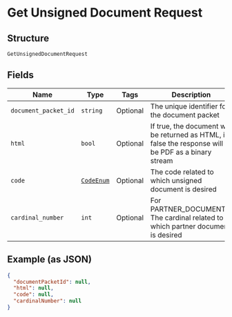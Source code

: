 
# Get Unsigned Document Request

## Structure

`GetUnsignedDocumentRequest`

## Fields

| Name | Type | Tags | Description |
|  --- | --- | --- | --- |
| `document_packet_id` | `string` | Optional | The unique identifier for the document packet |
| `html` | `bool` | Optional | If true, the document will be returned as HTML, if false the response will be PDF as a binary stream |
| `code` | [`CodeEnum`](../../doc/models/code-enum.md) | Optional | The code related to which unsigned document is desired |
| `cardinal_number` | `int` | Optional | For PARTNER_DOCUMENTS. The cardinal related to which partner document is desired |

## Example (as JSON)

```json
{
  "documentPacketId": null,
  "html": null,
  "code": null,
  "cardinalNumber": null
}
```

